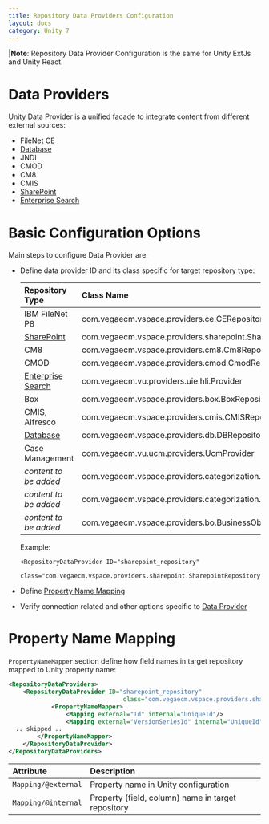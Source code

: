 ```yaml
---
title: Repository Data Providers Configuration
layout: docs
category: Unity 7
---
```


|**Note**: Repository Data Provider Configuration is the same for Unity ExtJs and Unity React. 

# Data Providers

Unity Data Provider is a unified facade to integrate content from different external sources:

- FileNet CE
- [Database](repository-data-providers/db.md)
- JNDI
- CMOD
- CM8
- CMIS
- [SharePoint](repository-data-providers/sharepoint.md)
- [Enterprise Search](repository-data-providers/enterprise-search.md)

# Basic Configuration Options

Main steps to configure Data Provider are:  
 
- Define data provider ID and its class specific for target repository type:  

    |Repository Type| Class Name|
    |:--------------|:----------|
    |IBM FileNet P8 |com.vegaecm.vspace.providers.ce.CERepositoryDataProvider|
    |[SharePoint](repository-data-providers/sharepoint.md) |com.vegaecm.vspace.providers.sharepoint.SharepointRepositoryDataProvider|
    |CM8 |com.vegaecm.vspace.providers.cm8.Cm8RepositoryDataProvider|
    |CMOD |com.vegaecm.vspace.providers.cmod.CmodRepositoryDataProvider|
    |[Enterprise Search](repository-data-providers/enterprise-search.md) |com.vegaecm.vu.providers.uie.hli.Provider|
    |Box |com.vegaecm.vspace.providers.box.BoxRepositoryDataProvider|
    |CMIS, Alfresco |com.vegaecm.vspace.providers.cmis.CMISRepositoryDataProvider|
    |[Database](repository-data-providers/db.md) |com.vegaecm.vspace.providers.db.DBRepositoryDataProvider|
    |Case Management |com.vegaecm.vu.ucm.providers.UcmProvider|
    |*content to be added* |com.vegaecm.vspace.providers.categorization.CategorizationProvider|
    |*content to be added* |com.vegaecm.vspace.providers.categorization.PropertyCategorizationProvider|
    |*content to be added* |com.vegaecm.vspace.providers.bo.BusinessObjectDataProvider|
    
    Example:
    
    ```
    <RepositoryDataProvider ID="sharepoint_repository"
                                       class="com.vegaecm.vspace.providers.sharepoint.SharepointRepositoryDataProvider">
    ```
   
- Define [Property Name Mapping](#property-name-mapping)
- Verify connection related and other options specific to [Data Provider](#data-providers)

# Property Name Mapping

`PropertyNameMapper` section define how field names in target repository mapped to Unity property name:  
```xml
<RepositoryDataProviders>
    <RepositoryDataProvider ID="sharepoint_repository"
                                class="com.vegaecm.vspace.providers.sharepoint.SharepointRepositoryDataProvider">
            <PropertyNameMapper>
                <Mapping external="Id" internal="UniqueId"/>
                <Mapping external="VersionSeriesId" internal="UniqueId"/>
  .. skipped ..
        </PropertyNameMapper>
    </RepositoryDataProvider>
</RepositoryDataProviders>
``` 

|Attribute | Description |
|:---------|:------------|
|`Mapping/@external`| Property name in Unity configuration|
|`Mapping/@internal`| Property (field, column) name in target repository|

